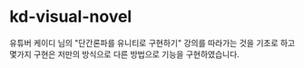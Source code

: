 # kd-visual-novel
유튜버 케이디 님의 "단간론파를 유니티로 구현하기" 강의를 따라가는 것을 기초로 하고 몇가지 구현은 저만의 방식으로 다른 방법으로 기능을 구현하였습니다.
